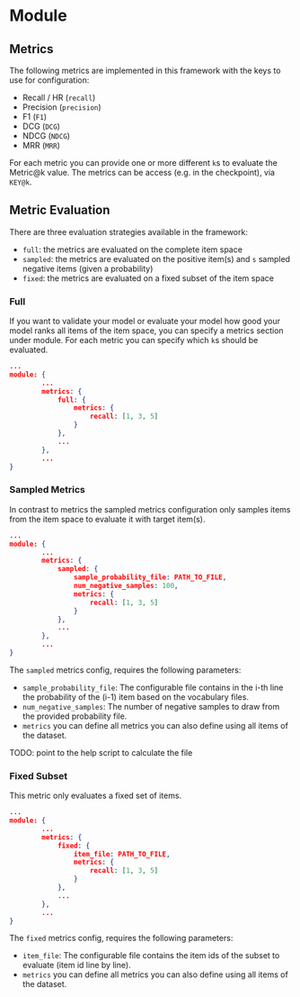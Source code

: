 # Module

## Metrics

The following metrics are implemented in this framework with the keys to use for configuration:

- Recall / HR (`recall`)
- Precision (`precision`)
- F1 (`F1`)
- DCG (`DCG`)
- NDCG (`NDCG`)
- MRR (`MRR`)

For each metric you can provide one or more different `k`s to evaluate the Metric@k value.
The metrics can be access (e.g. in the checkpoint), via `KEY@k`.

## Metric Evaluation

There are three evaluation strategies available in the framework:

- `full`: the metrics are evaluated on the complete item space
- `sampled`: the metrics are evaluated on the positive item(s) and `s` sampled negative items (given a probability)
- `fixed`: the metrics are evaluated on a fixed subset of the item space

### Full

If you want to validate your model or evaluate your model how good your model ranks all items
of the item space, you can specify a metrics section under module.
For each metric you can specify which `k`s should be evaluated.

``` json
...
module: {
        ...
        metrics: {
            full: {
                metrics: {
                    recall: [1, 3, 5]
                }
            },
            ...
        },
        ...
}
```


### Sampled Metrics

In contrast to metrics the sampled metrics configuration only samples items from the item space
to evaluate it with target item(s).

``` json
...
module: {
        ...
        metrics: {
            sampled: {
                sample_probability_file: PATH_TO_FILE,
                num_negative_samples: 100,
                metrics: {
                    recall: [1, 3, 5]
                }
            },
            ...
        },
        ...
}
```

The `sampled` metrics config, requires the following parameters:

- `sample_probability_file`: The configurable file contains in the i-th line the probability of the (i-1) item based
on the vocabulary files.
- `num_negative_samples`: The number of negative samples to draw from the provided probability file.
- `metrics` you can define all metrics you can also define using all items of the dataset.

TODO: point to the help script to calculate the file


### Fixed Subset

This metric only evaluates a fixed set of items.

``` json
...
module: {
        ...
        metrics: {
            fixed: {
                item_file: PATH_TO_FILE,
                metrics: {
                    recall: [1, 3, 5]
                }
            },
            ...
        },
        ...
}
```

The `fixed` metrics config, requires the following parameters:

- `item_file`: The configurable file contains the item ids of the subset to evaluate (item id line by line).
- `metrics` you can define all metrics you can also define using all items of the dataset.
